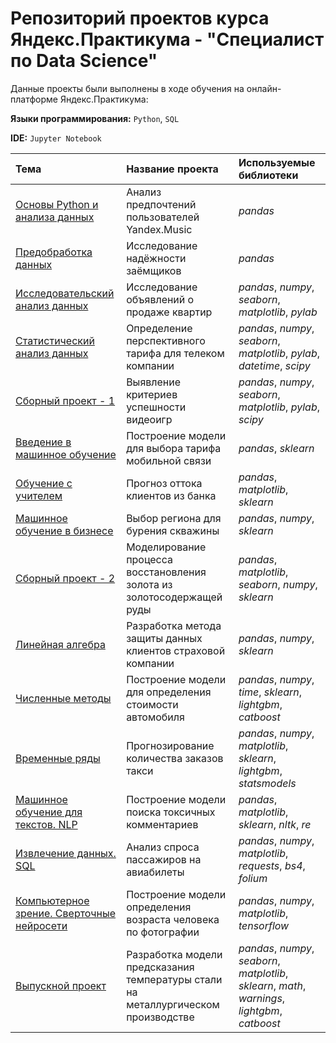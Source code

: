 # Репозиторий проектов курса Яндекс.Практикума - "Специалист по Data Science"

Данные проекты были выполнены в ходе обучения на онлайн-платформе Яндекс.Практикума:

**Языки программирования:** `Python`, `SQL`

**IDE:** `Jupyter Notebook`

| Тема | Название проекта | Используемые библиотеки | 
| :---------------------- | :---------------------- | :---------------------- |
| [Основы Python и анализа данных](01_Yandex_Music_project) | Анализ предпочтений пользователей Yandex.Music | *pandas* |
|	[Предобработка данных](02_Customer_Credibility_project) | Исследование надёжности заёмщиков | *pandas* |
|	[Исследовательский анализ данных](03_Yandex_Real_Estate_project) | Исследование объявлений о продаже квартир | *pandas*, *numpy*, *seaborn*, *matplotlib*, *pylab* |
|	[Статистический анализ данных](04_Mobile_Phone_Tariffs_project) | Определение перспективного тарифа для телеком компании | *pandas*, *numpy*, *seaborn*, *matplotlib*, *pylab*, *datetime*, *scipy* |
|	[Сборный проект - 1](05_Games_project) | Выявление критериев успешности видеоигр | *pandas*, *numpy*, *seaborn*, *matplotlib*, *pylab*, *scipy* |
|	[Введение в машинное обучение](06_Mobile_Phone_Tariffs_ML_project) | Построение модели для выбора тарифа мобильной связи | *pandas*, *sklearn* |
|	[Обучение с учителем](07_Churn_ML_project) | Прогноз оттока клиентов из банка | *pandas*, *matplotlib*, *sklearn* |
|	[Машинное обучение в бизнесе](08_Oil_ML_project) | Выбор региона для бурения скважины | *pandas*, *numpy*, *sklearn* |
|	[Сборный проект - 2](09_Gold_Recovery_project) | Моделирование процесса восстановления золота из золотосодержащей руды | *pandas*, *matplotlib*, *seaborn*, *numpy*, *sklearn* |
|	[Линейная алгебра](10_Customer_Data_Protection_LinReg_project) | Разработка метода защиты данных клиентов страховой компании | *pandas*, *numpy*, *sklearn* |
|	[Численные методы](auto.ipynb) | Построение модели для определения стоимости автомобиля | *pandas*, *numpy*, *time*, *sklearn*, *lightgbm*, *catboost* |
|	[Временные ряды](taxi.ipynb) | Прогнозирование количества заказов такси | *pandas*, *numpy*, *matplotlib*, *sklearn*, *lightgbm*, *statsmodels* |
|	[Машинное обучение для текстов. NLP](toxic_comments.ipynb) | Построение модели поиска токсичных комментариев | *pandas*, *matplotlib*, *sklearn*, *nltk*, *re* |
|	[Извлечение данных. SQL](14_Airline_Analytics_SQL_project) | Анализ спроса пассажиров на авиабилеты | *pandas*, *numpy*, *matplotlib*, *requests*, *bs4*, *folium* |
|	[Компьютерное зрение. Сверточные нейросети](15_Face_Recognition_CV_project) | Построение модели определения возраста человека по фотографии | *pandas*, *numpy*, *matplotlib*, *tensorflow* |
|	[Выпускной проект](16_Metallurgy_final_project) | Разработка модели предсказания температуры стали на металлургическом производстве | *pandas*, *numpy*, *seaborn*, *matplotlib*, *sklearn*, *math*, *warnings*, *lightgbm*, *catboost* |
